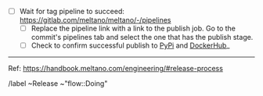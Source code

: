<!---
1. Set the MR to delete the `release-next` branch when merged
2. The MR's title should be something similar to
   "Bump version: N.XX.zz -> N.YY.ww"
3. Don't set the MR to be automatically merged when the pipeline succeeds.
--->

- [ ] Wait for tag pipeline to succeed: https://gitlab.com/meltano/meltano/-/pipelines
  - [ ] Replace the pipeline link with a link to the publish job. Go to the commit's pipelines tab and select the one that has the publish stage.
  - [ ] Check to confirm successful publish to [PyPi](https://pypi.org/project/meltano/) and [DockerHub](https://hub.docker.com/r/meltano/meltano)_

-----------------------------------

Ref: https://handbook.meltano.com/engineering/#release-process

/label ~Release ~"flow::Doing"
